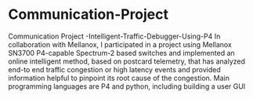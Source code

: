 # Communication-Project
Communication Project -Intelligent-Traffic-Debugger-Using-P4
In collaboration with Mellanox, I participated in a project using Mellanox
SN3700 P4-capable Spectrum-2 based switches and implemented an online
intelligent method, based on postcard telemetry, that has analyzed end-to end traffic congestion or high latency events and provided information
helpful to pinpoint its root cause of the congestion.
Main programming languages are P4 and python, including building a user GUI
